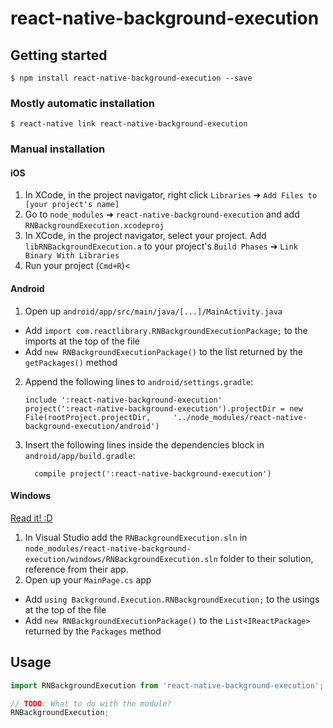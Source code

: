 
# react-native-background-execution

## Getting started

`$ npm install react-native-background-execution --save`

### Mostly automatic installation

`$ react-native link react-native-background-execution`

### Manual installation


#### iOS

1. In XCode, in the project navigator, right click `Libraries` ➜ `Add Files to [your project's name]`
2. Go to `node_modules` ➜ `react-native-background-execution` and add `RNBackgroundExecution.xcodeproj`
3. In XCode, in the project navigator, select your project. Add `libRNBackgroundExecution.a` to your project's `Build Phases` ➜ `Link Binary With Libraries`
4. Run your project (`Cmd+R`)<

#### Android

1. Open up `android/app/src/main/java/[...]/MainActivity.java`
  - Add `import com.reactlibrary.RNBackgroundExecutionPackage;` to the imports at the top of the file
  - Add `new RNBackgroundExecutionPackage()` to the list returned by the `getPackages()` method
2. Append the following lines to `android/settings.gradle`:
  	```
  	include ':react-native-background-execution'
  	project(':react-native-background-execution').projectDir = new File(rootProject.projectDir, 	'../node_modules/react-native-background-execution/android')
  	```
3. Insert the following lines inside the dependencies block in `android/app/build.gradle`:
  	```
      compile project(':react-native-background-execution')
  	```

#### Windows
[Read it! :D](https://github.com/ReactWindows/react-native)

1. In Visual Studio add the `RNBackgroundExecution.sln` in `node_modules/react-native-background-execution/windows/RNBackgroundExecution.sln` folder to their solution, reference from their app.
2. Open up your `MainPage.cs` app
  - Add `using Background.Execution.RNBackgroundExecution;` to the usings at the top of the file
  - Add `new RNBackgroundExecutionPackage()` to the `List<IReactPackage>` returned by the `Packages` method


## Usage
```javascript
import RNBackgroundExecution from 'react-native-background-execution';

// TODO: What to do with the module?
RNBackgroundExecution;
```
  
